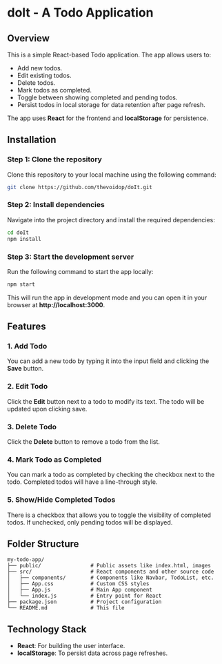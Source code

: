 # doIt - A Todo Application

## Overview

This is a simple React-based Todo application. The app allows users to:
- Add new todos.
- Edit existing todos.
- Delete todos.
- Mark todos as completed.
- Toggle between showing completed and pending todos.
- Persist todos in local storage for data retention after page refresh.

The app uses **React** for the frontend and **localStorage** for persistence.

## Installation

### Step 1: Clone the repository

Clone this repository to your local machine using the following command:

```bash
git clone https://github.com/thevoidop/doIt.git
```

### Step 2: Install dependencies

Navigate into the project directory and install the required dependencies:

```bash
cd doIt
npm install
```

### Step 3: Start the development server

Run the following command to start the app locally:

```bash
npm start
```

This will run the app in development mode and you can open it in your browser at **http://localhost:3000**.

## Features

### 1. Add Todo

You can add a new todo by typing it into the input field and clicking the **Save** button.

### 2. Edit Todo

Click the **Edit** button next to a todo to modify its text. The todo will be updated upon clicking save.

### 3. Delete Todo

Click the **Delete** button to remove a todo from the list.

### 4. Mark Todo as Completed

You can mark a todo as completed by checking the checkbox next to the todo. Completed todos will have a line-through style.

### 5. Show/Hide Completed Todos

There is a checkbox that allows you to toggle the visibility of completed todos. If unchecked, only pending todos will be displayed.

## Folder Structure

```
my-todo-app/
├── public/                # Public assets like index.html, images
├── src/                   # React components and other source code
│   ├── components/        # Components like Navbar, TodoList, etc.
│   ├── App.css            # Custom CSS styles
│   ├── App.js             # Main App component
│   └── index.js           # Entry point for React
├── package.json           # Project configuration
└── README.md              # This file
```

## Technology Stack

- **React**: For building the user interface.
- **localStorage**: To persist data across page refreshes.
